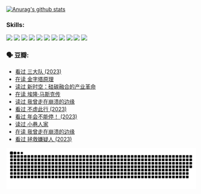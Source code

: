 
[![Anurag's github stats](https://github-readme-stats.vercel.app/api?username=w940853815)](https://github.com/anuraghazra/github-readme-stats)

### Skills:

<code><img height="32" src="https://cdn.jsdelivr.net/npm/simple-icons@v5/icons/python.svg"></code>
<code><img height="32" src="https://cdn.jsdelivr.net/npm/simple-icons@v5/icons/javascript.svg"></code>
<code><img height="32" src="https://cdn.jsdelivr.net/npm/simple-icons@v5/icons/django.svg"></code>
<code><img height="32" src="https://cdn.jsdelivr.net/npm/simple-icons@v5/icons/flask.svg"></code>
<code><img height="32" src="https://cdn.jsdelivr.net/npm/simple-icons@v5/icons/vuetify.svg"></code>
<code><img height="32" src="https://cdn.jsdelivr.net/npm/simple-icons@v5/icons/git.svg"></code>
<code><img height="32" src="https://cdn.jsdelivr.net/npm/simple-icons@v5/icons/docker.svg"></code>
<code><img height="32" src="https://cdn.jsdelivr.net/npm/simple-icons@v5/icons/postgresql.svg"></code>
<code><img height="32" src="https://cdn.jsdelivr.net/npm/simple-icons@v5/icons/elasticsearch.svg"></code>
<code><img height="32" src="https://cdn.jsdelivr.net/npm/simple-icons@v5/icons/macos.svg"></code>
<code><img height="32" src="https://cdn.jsdelivr.net/npm/simple-icons@v5/icons/linux.svg"></code>

### 🗣 豆瓣:

<!-- DOUBAN-ACTIVITIES:START -->
- [看过 三大队‎ (2023)](https://www.douban.com/people/136069238/status/4510323325/?_i=07872235)
- [在读 金字塔原理](https://www.douban.com/people/136069238/status/4507497587/?_i=07872235)
- [读过 新时空：硅碳融合的产业革命](https://www.douban.com/people/136069238/status/4506659177/?_i=07872235)
- [在读 埃隆·马斯克传](https://www.douban.com/people/136069238/status/4500417190/?_i=07872235)
- [读过 我曾走在崩溃的边缘](https://www.douban.com/people/136069238/status/4500416754/?_i=07872235)
- [看过 不虚此行‎ (2023)](https://www.douban.com/people/136069238/status/4499973052/?_i=07872235)
- [看过 年会不能停！‎ (2023)](https://www.douban.com/people/136069238/status/4498582002/?_i=07872235)
- [读过 小巷人家](https://www.douban.com/people/136069238/status/4489290935/?_i=07872235)
- [在读 我曾走在崩溃的边缘](https://www.douban.com/people/136069238/status/4489290559/?_i=07872235)
- [看过 拯救嫌疑人‎ (2023)](https://www.douban.com/people/136069238/status/4477421513/?_i=07872235)
<!-- DOUBAN-ACTIVITIES:END -->


![Snake animation](https://raw.githubusercontent.com/w940853815/w940853815/output/github-contribution-grid-snake.svg)

<!--
**w940853815/w940853815** is a ✨ _special_ ✨ repository because its `README.md` (this file) appears on your GitHub profile.

Here are some ideas to get you started:

- 🔭 I’m currently working on ...
- 🌱 I’m currently learning ...
- 👯 I’m looking to collaborate on ...
- 🤔 I’m looking for help with ...
- 💬 Ask me about ...
- 📫 How to reach me: ...
- 😄 Pronouns: ...
- ⚡ Fun fact: ...
-->

